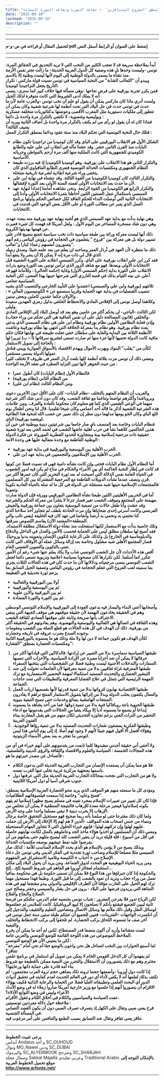 ```yaml
---
title: "منطق ‘الفروخ المتناقزين’  – ثقافة الثورة وثقافة الثورة المضادة"
date: "2015-09-10"
lastmod: "2015-09-10"
description: ""
---
```

---

---

**لتحميل المقال أو قراءته في ص-و-م pdf إضغط على العنوان أو الرابط أسفل النص**

---



---

**أبدأ بملاحظة سريعة قد لا تعجب الكثير من النخب التي لا تريد التحديق في الحقائق المرة: تونس -وليست وحدها بل هذه وضعية كل الدول العربية الحديثة- ما زالت تجتر نفس الأزمة منذ نشأة ما يسمى بالدولة الوطنية إلى اليوم لأنها ليست وطنية إلا بالاسم.  
ويبدو أن “الثعالب الشابة” من النخبة السياسية في تونس نسيت قولة ماركس : تكرار التاريخ يجعل التراجيديا كوميديا.  
فمن يكرر تجربة بورقيبة على فرض نجاحها -وهي مسألة فيها خلاف كبير كما سنرى- ينسى أنه لا يملك أدنى الشروط التي كانت متوفرة لذلك الجيل.  
ولست أدري ماذا كان ماركس يمكن أن يقول لو علم أن نخب تونس -والعرب عامة لأن ما حدث في تونس حدث في جل البلاد التي نحت أنظمة لها شرعية شعبية وكان يمكن أن تتطور إلى ملكيات دستورية مثل المغرب الأقصى وعوضتها بدكتاتوريات متخلفة عسكرية وبوليسية وشعبوية- لا تكتفي بالتكرار مرة واحدة بل دائما :  
فماذا كان له أن يقول لو رأى من لم يكتف بالتكرار مرة واحدة بل أضاف الثانية ويريد أن يضيف الثالثة؟  
فتلك حال النخبة التونسية التي تحكم البلاد منذ ستة عقود ودائما بمنطق التكرار الممل :**

* **الشكل الأول هو الانقلاب البورقيبي على الباي وقد كان كوميديا من تراجيديا تكون نظام البايات منذ القرن الثامن عشر. وقد عشنا مآله في انقلاب ابن علي عليه والطابع الكوميدي للجمهورية التي كانت الملكية منها ألف مرة أرحم بالمواطن وحرياته الأساسية.**
* **والتكرار الثاني هو هذا الانقلاب على بورقيبة. وهو كوميديا الكوميديا إذ فيه برزت طبيعة النظام الجمهوري ومكتسبات الحداثة التونسية فتعرى الطابع المافياوي الذي كان يتخفى وراء شرعية انقاذية لشرعية تاريخية منتحلة.**
* **والتكرار الثالث كان كوميديا الكوميديا من القوة الثالثة. وقد عشناه في نهاية ابن علي لأن ما حدث بعد الانتخابات الأولى لغمته السنة الأولى بعد الثورة لإفشالها.**
* **والتكرار الرابع هو الكوميديا من القوة الرابعة. ونحن نشاهده أمامنا إعدادا لنهاية عهد السبسي باستكمال عمل السنتين اللتين أحاطتا بثمرة الانتخابات الأولى وأدتا إلى الانتخابات الثانية التي أوصلت النداء للحكم الفاقد لكل خصائص الحكم وأولها برنامج العمل الذي يعبر عن مطالب الثورة أو على الأقل بعض الوعود التي قدمت في الانتخابات.**

**وهي نهاية بدأت مع بداية عهد السبسي الذي هو أشبه بنهاية عهد بورقيبة منه ببعث عهده. وهي دون شك مسخرة المساخر من اليوم الأول : ولعل أمريكا قد فهمت كل شيء فعبرت عن فهمها بهديتها الكروية.  
ذلك أنها ليست معركة وراثة بين طبقة سياسية ذات نخب سياسية تتمتع بنسيج قادر على تسيير دولة بل هي معركة بين “فروخ ” يتعلمون في الحجامة في رؤوس اليتامى رغم أنهم يتصورون أنفسهم زعماء كبارا و”ثعالب”.  
ذلك ما ننتظره لأن العهد في أرذل العمر وصاحبه لن يعلم من بعد علمه شيئا. وصدق زميله الذي قال لي ذات مرة إنه لا يمكن إلا أن يضر ولا ينفع أبدا.  
فقد كرر ابن علي انقلاب بورقيبة على الباي. وكرر السبسي انقلابه على الثورة الشعبية قبل الانتخابات الأولى وبعدها. فهو مع شاهد الزور الذي ترأس تونس بعد الثورة وضع بذرات الانقلاب على الثورة بداية (حكم السبسي الاول) وغاية (حكمه الحالي) : وللأمانة فهو قد أعلن عن نيته القيام بذلك في قصة التارزي التي شرحتها حينها بهذا المعنى. لكن النخبة السياسية تتعامى.  
ثلاثتهم (بورقيبة وابن علي والسبسي) اعتمدوا على التأييد الخارجي والتنصيب الذي يشبه تنصيب القنصليات في بداية عهد الحماية وقريبا سنسمع عن « الكوميسيون المالي » : والأولان حكما عقدين كاملين وبعض سنين .  
وكلاهما أوصل تونس إلى الإفلاس المادي والانحطاط الخلقي بدليل رمزي العهدين سعيدة وليلى.  
لكن الثالث -الباجي- لن يحكم أكثر من عامين وهو بعد قد أوصل البلاد إلى الإفلاس المادي والخلقي (قانون المصالحة دليل على أن نفس المافية هي التي تحكم من وراء حجاب).  
وإذن فغاية النظامين الأولين نظام بورقيبة ونظام ابن علي هي نظام السبسي الذي يدعي بعث نظام بورقيبة. وهو نظام بدأ بمعركة الخلافة التي انتهى بها نظام بورقيبة وعاشت الأنظمة الثلاثة بين البداية والغاية على سلطان خفي تجلت طبيعته في نهايتها فكان حكم مافية كانت الدولة تحميها لأنها جزء منها ثم صارت تسعى لتشريع سرقاتها (أ – ب) تبريرا لها بالحاجة إلى تمويل الاستثمار :  
لكأن من “يقلب” البنوك ويهرب الأموال ويهدم الاقتصاد بالأسواق الموازية ويبني فنادق تمولها الدولة يسمى مستثمرا.  
ومعنى ذلك أن تونس مرت بثلاثة أنظمة كلها بلغت أرذل العمر في ظروف لا تختلف كثيرا من حيث الجوهر لأنها تبين التزايد المطرد في تعقد الأزمة الواحدة :**

* **فالنظام الأول (نظام البايات) كان أطول عمرا**
* **من النظام الثاني (نظام بورقيبة)**
* **ومن النظام الثالث (نظام ابن علي).**

**والغريب أن النظام المتهم بالتخلف -نظام البايات- كان على الأقل دون الآخرين دعوى وبروباغندا وأكثرهم تواضعا وتناغما مع ثقافة الشعب. وقد كان دون أدنى شك أكثر شرعية منهما في الوعي الشعبي الذي كما هو معلوم كان محكوما بالعادة والعرف. ومن علامات هذه الشرعية الشعبية أذكر ما قاله أحد أعمامي وكان شيخا تقليديا. قال لنا ونحن أطفال يوم خُلع الباي وكان الجو يومها مدلهما دون مطر إن ذلك تعبير عن غضب الله لتنحية هذا الطاغية (ويقصد بورقيبة) الباي.  
فنظام البايات وخاصة بعد المنصف باي صار جامعا بين شرعيتين دينية ووطنية في حين أن هذين الحاكمين كلاهما نشأ في حرب أهلية عاشها الشعب في لحمه الحي بعد ثورة شعبية حقيقية ذات مرجعية إسلامية بينة ومتجاوزة للحدود القطرية الموروثة عن فكرة الدولة الوطنية القاطعة مع وحدة متعالية عليها هي وحدة الامة :**

* **الحرب الأهلية بين اليوسفية والبورقيبية في بداية عهد بورقيبة.**
* **الحرب الأهلية بين الإسلاميين والتجمعيين في بداية عهد ابن علي.**

**أما النظام الأول نظام البايات فحتى وإن كانت نشأته دامية فهي قد نسيت فضلا عن كونها قد كانت في إطار النخبة الحاكمة أي بين الأمراء والحكام في مناخ لم يكن فيه لدور الشعوب في الحياة العامة نفس الدلالة التي أصبحت له بعد ثورة التحرير التي كان عمرها أكثر من قرن ونصف عندما نشأت الدويلات القاطعة مع المرجعية المشتركة بين كل المسلمين.  
فالمجتمعات الإسلامية حينها شبه مستقلة عن الدولة في كل ما له صلة بالحياة العادية تكوينا وتموينا.  
أما في الحربين الأهليتين اللتين طبعتا نشأة النظامين البورقيبي ووريثه فإن الدولة صارت مهيمنة على المجتمع وموقف الشعب تغير فصار جزءا لا يتجزأ من معركة الحكم والشرعية.  
وقد عشت وأنا طفل حالات من تصفية اليوسفية بتعاون بين جماعة بورقيبة والجيش الفرنسي وكانت أسرتي إحدى ضحاياها وإن مرت الحادثة بلطف لم تتجاوز أخذ سلاحنا الذي كنا نحتمي به ونحمي به أرضنا وأنعامنا في عهد كان فيه الخليفة (يعني نائب والي المنطقة=المعتمد الآن) يقاسم اللصوص سرقتها.  
وتلك خاصية بدأت مع الاستعمار لكنها استفحلت منذ نشأة دولة الاستقلال مطلقة الاستبداد. فقد أصبح لها سلطان مطلق ليس على الحماية فحسب (الأمن والعدل في الداخل والدفاع والدبلوماسية في الخارج) بل وكذلك على الرعاية (تكوين الإنسان وتموينه بدنيا وروحيا). فصار المجتمع الأهلي شبه مشلول وخاصة بعد إزالة وسائل عمله أي الأوقاف التي كانت تعنى بالتكوين والتموين الشعبي العام.  
أقص هذه الأحداث لأن جل الشعب التونسي شاب ولا يكاد يعلم عنها شيء رغم أن الأمور تتكرر كما أسلفنا. لكن تكرارها كان مصحوبا بسياسة اعلامية وتربوية تسعى دائما لجعل الشعب التونسي ينسى مرجعياته ودلالاتها لأن ما حدث كان في هذه الحالات الثلاث يجري بما سميته لعب الفروخ التي تتعلم الحجامة في رؤوس اليتامي وتصفية الجيل السابق بما يزعم ثورة تحديثية في القطيعة**

* **أولا بين البورقيبية والثعالبية**
* **ثم بين اليوسفية والبورقيبية**
* **ثم بين البورقيبة والابن علوية**
* **ثم بين الثورة والثورة المضادة.**

**وأصحابها أعني النداء واليسار فيه يدعون العودة إلى البورقيبية والإسلام التونسي الوسطي وهم في الحقيقة يخادعون النهضة لأن حقيقة موقفهم هي موقف الجبهة التي ينبغي الاعتراف بأنها صريحة وثابتة على موقفها المعادي لثقافة الشعب.  
وهذه الثقافة في اتصالها هي الثعالبية واليوسفية والنهضوية. وهم يعادونهم في الحقيقة أكثر من بورقيبة. ذلك أن الهدف في كل هذه الحالات هو قطع الصلة بين الشعب ومقومات وجوده المبدع بضرب عروقه في تاريخه وحضارته.  
لكأن الهدف هو تكوين جماعة لا دين لها ولا ملة وذلك هو ما يسمونه بالبورقيبية الثانية ومكتسبات الحضارة بمنطق “القشارة”:**

1. **طبقتها السياسية سماسرة بدلا من التعبير عن إرادتها: فالدكاكين التي قياداتها أكثر من حرفائها لا يمكن أن تعد أحزابا معبرة عن الإرادة السياسية. والأحزاب التي تنصبها السفارات والتدخلات الأجنبية ليست وطنية فضلا عن الشخصيات التي ينتخبها السفراء.**
2. **طبقتها المعرفية غزاة ثقافيين بدلا من تنمية معرفتها لأن الجامعات تحولت إلى جند التبشير الحضاري والتحديث المستبد استكمالا لمهمة التحضير الاستعمارية مع ترك المهمة الرئيسية التي تتمثل في علاج القضايا المعرفية والتطبيقات التي تسد حاجات الجماعة.**
3. **طبقتها الاقتصادية نهابون لثرواتها بدلا من تنمية قدرتها لأنها بقسميها ارباب العمل والعمال يكتفون بحلب الدولة وبدلا من إثرائها بتمويل الاستثمار المنتج تراهم لا يغادرون المنتجات الهامشية بضائع وخدمات حتى تصبح التبعية بنيوية.**
4. **طبقتها الحيوية باعة روبافاكيا فنية بدلا من تنمية ذوقها. فما من أحد يشاهد ما يسمونه إبداعا أو يسمع ما يسمونه أدبا إلا ويكاد يتقيأ من الحثالات التي يقدمونها مع ادعاء التحقير من التراث الفني بزعم تجاوزه التحديثي لكأن منهم من هو يقبل المقارنة ببناة الفنون الغربية**
5. **وطبقتها الفكرية يمضغون شعارات التحديث المستبد بدلا من تنمية رؤاها الوجودية. وهؤلاء أفضل ألا أقول فيهم شيئا لأنهم لا وجود لهم أصلا. إذ إلى يوم الناس هذا ليس لتونس ما تفخر به بعد بعض الأسماء الزيتونية.**

**ولا أخفي أني حقيقة أجدني مشدوها كلما تابعت من يقدمونهم على أنهم خبراء في أي من هذه المجالات الخمسة : السياسة والعلوم والاقتصاد والثقافة والرؤى الدينية والفلسفية. فأتساءل عن مصدر خبرتهم ما هو :**

* **فلا هو مما يمكن أن يستمده الإنسان من التجارب الغربية الحديثة التي يدعون الكلام باسمها بعنجهية مركزية غربية تخلى عنها الغرب نفسه.**
* **ولا هو من التجارب التي نجحت بمحاكاة التجارب الغربية الحديثة مثل التي عرفتها دول جنوب شرقي آسيا أو دول أمريكا اللاتينية.**

**ومؤدى كل ما سمعته منهم هو الموقف الذي يريد محو الحضارة العربية الإسلامية بمنطق: “فسخ وعاود” وخاصة إذا سمعت فيلسوفاتهم الطلائعيات.  
فإذا كان كل تعبير من تعبيرات الإسلام بمجرد تعينه في مسلم يصبح مظهرا إسلاميا ثم يتهم بكونه إسلاماويا فيعتبر مرحلة معدة للإرهاب فالنتيجة المنطقية لا يمكن أن نتخلص من الإرهاب إلا بحرب دينية لا تبقي مسلما واحدا على وجه الأرض.  
ولما كان ذلك مقترحا حتى لو سلمنا بأنه ربما صحيح فهو مستحيل التحقيق خاصة برجال ونساء من جنس اصحاب هذه المواقف -الذين لا هم لهم إلا الإخلاد إلى الأرض إن حملت عليهم لهثوا وإن تركتهم لهثوا- فإنهم خبراء الحلول التي لا تتجاوز المهام المستحيلة.  
ومعنى ذلك أن المسلمين لو اخذوا هؤلاء مأخذ الجد وعاملوهم بالمثل لكانت نهايتهم حاصلة في أقل من أسبوع : قلة قليلة تريد أن يتغير الشعب كله ليصبح مثلهم حتى يمكنهم من أن يفرضوا عليه نمط عيشهم بوصفه مكتسبات الحداثة.  
وبذلك يصبح من لا يؤمن بالإسلام هو الذي يحدد الإسلام المناسب للأمة : كذلك صار السيسي مثلا مصلحا للإسلام وصاحب ثورة تجددية في الفكر الديني وفي تونس جل دعاة الإصلاح من « أحباب » الكنيسة وتلاميذ الاستشراق غير المفهوم.  
ومن يريد الحياة البوهيمية هو المحدد لذوق الجماعة. ومن يريد أن يحول البلاد إلى مكان استجمام لعجائز أوروبا هو الفاهم في شروط التنمية إلخ…إلخ…  
والحكومة إذا كان خبراؤها من هذا النوع فلا يمكن أن تسمى حكومة بل هي محكومة بمافيا تعمل من وراء حجاب وتريد أن تعود بالشعب إلى ما قبل الثورة. وطبعا فهذا مستحيل مهما ترك لهم الحبل على الغارب مؤقتا لأن الظرف الإقليمي والدولي يبدو مشجعا لهم في هذه المتاهة التي يريدون فرضها على البلاد : يرون في حل بشار والسيسي وحفتر وصالح عين الصلاح والنجاح والفلاح.  
لكن الرياح تدور فلا يفرحن المغرور : شباب تونس بجنسيه تعلم الدرس. مكنكم من فرصة ثانية ليبين للجميع فيقتنع بأنكم لا تصلحون إلا لبيع الروبافيكيا. كانت للملابس ثم جعلتموها لوسائل النقل وقبل ذلك ملأتم بها وسائل الاتصال ومضامين التعليم والتثقيف والتدجيل إلى أن انكسرت الواجهات -الفترينات- فتبين للجميع أن عبثكم طيلة ستين سنة جعل تونس في آخر صف ما تسمونه اللحاق بركب الحضارة. لم تلحقوا إلى بركب الانحطاط والتخلف والتبعية.  
لست متشائما وأريد أن أكون منصفا قدر المستطاع. لكني لم أجد ما يمكن أن يخرج الملاحظ الموضوعي من هذه اللوحة القاتمة للوضع التونسي والعربي عامة.  
لكن ما يعنيني الآن هو الوضع التونسي :  
لما أسمع الحوارات بين النخب اتساءل هل نحن واعون بالوضع حقا أم نحن أمام “مفرخة” تتناقز؟  
لم يفهموا أن كل الدخل القومي الخام لا يمكن من تمويل أي استثمار في برنامج علمي محترم وهم مع ذلك يتصورون أن الاستقلال والتحرر من التبعية ممكن بالقطيعة مع شروط بناء أمة قادرة على حماية ذاتها ورعايتها؟  
إذا كانت دول أوروبا -وأضعفها حجما ثروته تكاد يضاهي حجم ثروة العرب مجتمعين- لم تكتف بذلك لعلمها أنه لا يكفي لأداء أي دور في العالم الحديث لعدم كفايته في تحقيق أدوات الدور أي البحث العلمي وتطبيقاته العليا فضلا عن الحماية والرعاية الذاتية فكيف بهؤلاء الاقزام أن يتصوروا أنهم إذا جلسوا مع وزير خارجية أمريكا صاروا زملاء له في وضع الأنداد الأعزاء وليس في وضع التوابع الأذلاء؟  
عفت السياسة والسياسيين والكلام في أخلاق اللئام وعقول الأقزام.  
ملاحظة حول دلالة مفردتين تونسيتين :  
فرخ يعني صبي وتقال على الكهل إذ يتصرف تصرف الصبي دون أن يكون القصد التصابي في المسألة الجنسية.  
تناقز يعني تقافز وتقال عند التسابق بسبب الطمع والتنافس على أمر مرغوب فيه.**

---

---

**يرجى تثبيت الخطوط**   
 أندلس Andalus  و أحد SC\_OUHOUD  
 ونوال MO\_Nawel  ودبي SC\_DUBAI   
 واليرموك SC\_ALYERMOOK  وشرجح SC\_SHARJAH   
 وصقال مجلة Sakkal Majalla وعربي تقليدي Traditional Arabic  **بالإمكان التوجه إلى موقع تحميل الخطوط العربية  
 http://www.arfonts.net/**

---

###